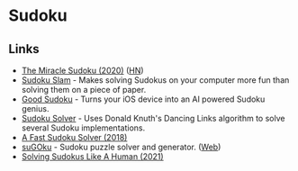 # Sudoku

## Links

- [The Miracle Sudoku (2020)](https://www.youtube.com/watch?v=yKf9aUIxdb4) ([HN](https://news.ycombinator.com/item?id=23219360))
- [Sudoku Slam](http://www.sudokuslam.com/) - Makes solving Sudokus on your computer more fun than solving them on a piece of paper.
- [Good Sudoku](https://www.playgoodsudoku.com/) - Turns your iOS device into an AI powered Sudoku genius.
- [Sudoku Solver](https://sudokuspoiler.azurewebsites.net/) - Uses Donald Knuth's Dancing Links algorithm to solve several Sudoku implementations.
- [A Fast Sudoku Solver (2018)](https://www.sebastiansylvan.com/post/sudoku/)
- [suGOku](https://github.com/bertoort/sugoku) - Sudoku puzzle solver and generator. ([Web](https://sugoku2.herokuapp.com/))
- [Solving Sudokus Like A Human (2021)](https://www.youtube.com/watch?v=EXAPZUMj_sU)
